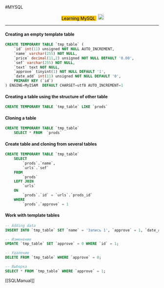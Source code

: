 

#MYSQL 
<div align="center">
<span class='flair' style='background-color:#F1C40F;color:#000;margin:5px'>
Learning MySQL
</span>
<img width="20" height="20" src="https://www.flaticon.com/svg/static/icons/svg/945/945147.svg">
</div>

<hr>



####  Creating an empty template table
```sql
CREATE TEMPORARY TABLE `tmp_table` (
	`id` int(11) unsigned NOT NULL AUTO_INCREMENT,
	`name` varchar(255) NOT NULL,
	`price` decimal(11,2) unsigned NOT NULL DEFAULT '0.00',
	`sef` varchar(255) NOT NULL,
	`text` text NOT NULL,
	`approve` tinyint(1) NOT NULL DEFAULT '1',
	`date_add` int(11) unsigned NOT NULL DEFAULT '0',
	PRIMARY KEY (`id`)
) ENGINE=MyISAM  DEFAULT CHARSET=utf8 AUTO_INCREMENT=1
```


#### Creating a table using the structure of other table
```sql
CREATE TEMPORARY TABLE `tmp_table` LIKE `prods`
```


#### Cloning a table
```sql
CREATE TEMPORARY TABLE `tmp_table` 
	SELECT * FROM  `prods`
```


#### Create table and cloning from several tables
```sql
CREATE TEMPORARY TABLE `tmp_table` 
	SELECT 
		`prods`.`name`,
		`urls`.`sef`
	FROM 
		`prods`
	LEFT JOIN 
		`urls`
	ON
		`prods`.`id` = `urls`.`prods_id`
	WHERE
		`prods`.`approve` = 1
```


#### Work with template tables
```sql
-- Adding data
INSERT INTO `tmp_table` SET `name` = 'Запись 1', `approve` = 1, `date_add` = UNIX_TIMESTAMP();
 
-- Изменение
UPDATE `tmp_table` SET `approve` = 0 WHERE `id` = 1;
 
-- Удаление
DELETE FROM `tmp_table` WHERE `approve` = 0;
 
-- Выборка
SELECT * FROM `tmp_table` WHERE `approve` = 1;

```


[[SQLManual]]